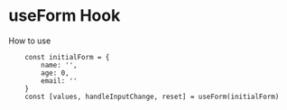 # useForm Hook

How to use
```
    const initialForm = {
        name: '',
        age: 0,
        email: ''
    }
    const [values, handleInputChange, reset] = useForm(initialForm)
```